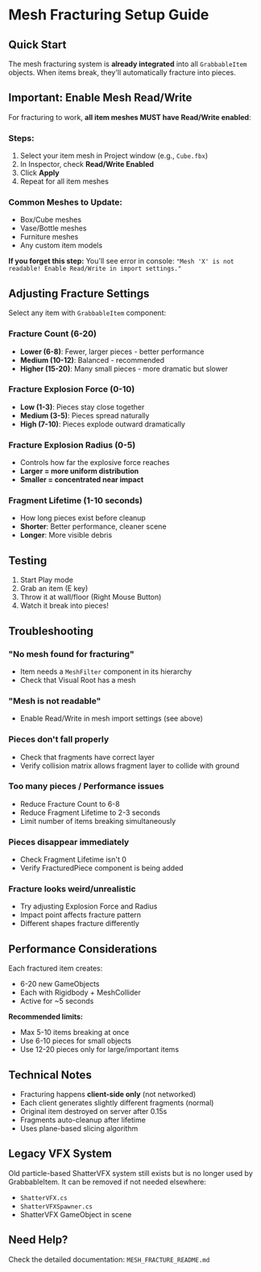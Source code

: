 # Mesh Fracturing Setup Guide

## Quick Start

The mesh fracturing system is **already integrated** into all `GrabbableItem` objects. When items break, they'll automatically fracture into pieces.

## Important: Enable Mesh Read/Write

For fracturing to work, **all item meshes MUST have Read/Write enabled**:

### Steps:
1. Select your item mesh in Project window (e.g., `Cube.fbx`)
2. In Inspector, check **Read/Write Enabled** 
3. Click **Apply**
4. Repeat for all item meshes

### Common Meshes to Update:
- Box/Cube meshes
- Vase/Bottle meshes  
- Furniture meshes
- Any custom item models

**If you forget this step:** You'll see error in console: 
`"Mesh 'X' is not readable! Enable Read/Write in import settings."`

## Adjusting Fracture Settings

Select any item with `GrabbableItem` component:

### Fracture Count (6-20)
- **Lower (6-8)**: Fewer, larger pieces - better performance
- **Medium (10-12)**: Balanced - recommended
- **Higher (15-20)**: Many small pieces - more dramatic but slower

### Fracture Explosion Force (0-10)
- **Low (1-3)**: Pieces stay close together
- **Medium (3-5)**: Pieces spread naturally
- **High (7-10)**: Pieces explode outward dramatically

### Fracture Explosion Radius (0-5)
- Controls how far the explosive force reaches
- **Larger = more uniform distribution**
- **Smaller = concentrated near impact**

### Fragment Lifetime (1-10 seconds)
- How long pieces exist before cleanup
- **Shorter**: Better performance, cleaner scene
- **Longer**: More visible debris

## Testing

1. Start Play mode
2. Grab an item (E key)
3. Throw it at wall/floor (Right Mouse Button)
4. Watch it break into pieces!

## Troubleshooting

### "No mesh found for fracturing"
- Item needs a `MeshFilter` component in its hierarchy
- Check that Visual Root has a mesh

### "Mesh is not readable"
- Enable Read/Write in mesh import settings (see above)

### Pieces don't fall properly
- Check that fragments have correct layer
- Verify collision matrix allows fragment layer to collide with ground

### Too many pieces / Performance issues
- Reduce Fracture Count to 6-8
- Reduce Fragment Lifetime to 2-3 seconds
- Limit number of items breaking simultaneously

### Pieces disappear immediately
- Check Fragment Lifetime isn't 0
- Verify FracturedPiece component is being added

### Fracture looks weird/unrealistic
- Try adjusting Explosion Force and Radius
- Impact point affects fracture pattern
- Different shapes fracture differently

## Performance Considerations

Each fractured item creates:
- 6-20 new GameObjects
- Each with Rigidbody + MeshCollider
- Active for ~5 seconds

**Recommended limits:**
- Max 5-10 items breaking at once
- Use 6-10 pieces for small objects
- Use 12-20 pieces only for large/important items

## Technical Notes

- Fracturing happens **client-side only** (not networked)
- Each client generates slightly different fragments (normal)
- Original item destroyed on server after 0.15s
- Fragments auto-cleanup after lifetime
- Uses plane-based slicing algorithm

## Legacy VFX System

Old particle-based ShatterVFX system still exists but is no longer used by GrabbableItem. It can be removed if not needed elsewhere:
- `ShatterVFX.cs`
- `ShatterVFXSpawner.cs`
- ShatterVFX GameObject in scene

## Need Help?

Check the detailed documentation: `MESH_FRACTURE_README.md`


